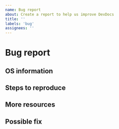 ```yaml
---
name: Bug report
about: Create a report to help us improve DevDocs
title: ''
labels: 'bug'
assignees: ''
---
```


<!--
If possible fill each section
-->

# Bug report

<!--
Verify this steps before writing a new issue:

 - Search for existing issues; it's possible someone has already encountered this bug.
-->

## OS information

<!--
What operating system and browser version are you using?
-->

## Steps to reproduce

<!--
Write the steps to reproduce this bug or write a description about when and how you
encountered it
-->

## More resources

<!--
Add images, GIFs, screenshot, console output or any other resource that might help to understand this bug
-->

## Possible fix

<!--
If you have an idea how to fix this you can write here
-->
